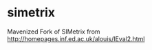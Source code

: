 simetrix
========

Mavenized Fork of SIMetrix from http://homepages.inf.ed.ac.uk/alouis/IEval2.html
